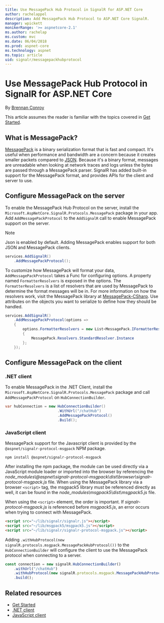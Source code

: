```yaml
---
title: Use MessagePack Hub Protocol in SignalR for ASP.NET Core
author: rachelappel
description: Add MessagePack Hub Protocol to ASP.NET Core SignalR.
manager: wpickett
monikerRange: '>= aspnetcore-2.1'
ms.author: rachelap
ms.custom: mvc
ms.date: 06/04/2018
ms.prod: aspnet-core
ms.technology: aspnet
ms.topic: article
uid: signalr/messagepackhubprotocol
---
```


# Use MessagePack Hub Protocol in SignalR for ASP.NET Core

By [Brennan Conroy](https://github.com/BrennanConroy)

This article assumes the reader is familiar with the topics covered in [Get Started](xref:signalr/get-started).

## What is MessagePack?

[MessagePack](https://msgpack.org/index.html) is a binary serialization format that is fast and compact. It's useful when performance and bandwidth are a concern because it creates smaller packets compared to [JSON](https://www.json.org/). Because it's a binary format, messages are unreadable when looking at network traces and logs unless the bytes are passed through a MessagePack parser. SignalR has added built-in support for the MessagePack format, and provides APIs for the client and server to use.

## Configure MessagePack on the server

To enable the MessagePack Hub Protocol on the server, install the `Microsoft.AspNetCore.SignalR.Protocols.MessagePack` package in your app. Add `AddMessagePackProtocol` to the `AddSignalR` call to enable MessagePack support on the server.

> [!NOTE]
> Json is enabled by default. Adding MessagePack enables support for both JSON and MessagePack clients.

```csharp
services.AddSignalR()
    .AddMessagePackProtocol();
```

To customize how MessagePack will format your data, `AddMessagePackProtocol` takes a Func for configuring options. A property named `FormatterResolvers` is exposed in the options. The `FormatterResolvers` is a list of resolvers that are used by MessagePack to determine the format messages will be in. For more information on how the resolvers work, visit the MessagePack library at [MessagePack-CSharp](https://github.com/neuecc/MessagePack-CSharp). Use attributes on the objects you want to serialize to define how they should be handled.

```csharp
services.AddSignalR()
    .AddMessagePackProtocol(options =>
    {
        options.FormatterResolvers = new List<MessagePack.IFormatterResolver>()
        {
            MessagePack.Resolvers.StandardResolver.Instance
        };
    });
```

## Configure MessagePack on the client

### .NET client

To enable MessagePack in the .NET Client, install the `Microsoft.AspNetCore.SignalR.Protocols.MessagePack` package and call `AddMessagePackProtocol` on `HubConnectionBuilder`.

```csharp
var hubConnection = new HubConnectionBuilder()
                        .WithUrl("/chatHub")
                        .AddMessagePackProtocol()
                        .Build();
```

### JavaScript client

MessagePack support for the Javascript client is provided by the `@aspnet/signalr-protocol-msgpack` NPM package.

```console
npm install @aspnet/signalr-protocol-msgpack
```

After installing the npm package, the module can be used directly via a JavaScript module loader or imported into the browser by referencing the *node_modules\\@aspnet\signalr-protocol-msgpack\dist\browser\signalr-protocol-msgpack.js* file. When using the MessagePack library via a browser `<script>` tag, the msgpack5 library must be referenced directly as well, it can be found in the *node_modules\msgpack5\dist\msgpack5.js* file.

When using the `<script>` element, the order is important. If *signalr-protocol-msgpack.js* is referenced before *msgpack5.js*, an error occurs when trying to connect with MessagePack.

```html
<script src="~/lib/signalr/signalr.js"></script>
<script src="~/lib/msgpack5/msgpack5.js"></script>
<script src="~/lib/signalr/signalr-protocol-msgpack.js"></script>
```

Adding `.withHubProtocol(new signalR.protocols.msgpack.MessagePackHubProtocol())` to the `HubConnectionBuilder` will configure the client to use the MessagePack protocol when connecting to a server.

```javascript
const connection = new signalR.HubConnectionBuilder()
    .withUrl("/chatHub")
    .withHubProtocol(new signalR.protocols.msgpack.MessagePackHubProtocol())
    .build();
```

## Related resources

* [Get Started](xref:signalr/get-started)
* [.NET client](xref:signalr/dotnet-client)
* [JavaScript client](xref:signalr/javascript-client)
